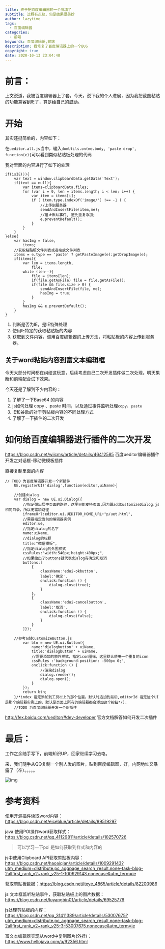 ```yaml
---
title: 终于把百度编辑器的一个坑填了
subtitle: 过程有点绕，但是结果很美妙
author: lazytime
tags:
  - 百度编辑器
categories:
  - 前端
keywords: 百度编辑器,前端
description: 我修复了百度编辑器上的一个BUG
copyright: true
date: 2020-10-13 23:04:48
---
```


# 前言：

上文说道，我被百度编辑器上了套，今天，说下我的个人进展，因为我把截图粘贴的功能兼容到IE了，算是给自己的鼓励。

<!-- more -->

# 开始

其实还挺简单的，内容如下：

在`ueditor.all.js`当中，输入`domUtils.on(me.body, 'paste drop', function(e){`可以看到类似粘贴板处理的代码

我对里面的内容进行了如下的处理

```
if(isIE()){
    var text = window.clipboardData.getData('Text');
    if(text == null){
        var items=clipboardData.files;
        for (var i = 0, len = items.length; i < len; i++) {
            var item = items[i];
            if ( item.type.indexOf('image/') !== -1 ) {
                //上传到服务器
                sendAndInsertFile(item,me); 
                //阻止默认事件, 避免重复添加;
                e.preventDefault();
            }
        }
    }
}else{
    var hasImg = false,
        items;
    //获取粘贴板文件列表或者拖放文件列表
    items = e.type == 'paste' ? getPasteImage(e):getDropImage(e);
    if(items){
        var len = items.length,
            file;
        while (len--){
            file = items[len];
            if(file.getAsFile) file = file.getAsFile();
            if(file && file.size > 0) {
                sendAndInsertFile(file, me);
                hasImg = true;
            }
        }
        hasImg && e.preventDefault();
    }
}
```

1. 判断是否为IE，是IE特殊处理
2. 使用IE特定的获取粘贴板的内容
3. 获取到文件内容，调用百度编辑器的上传方法，将粘贴板的内容上传到服务器。

## 关于word粘贴内容到富文本编辑框

今天大部分时间都在纠结这玩意，后续考虑自己二次开发插件做二次处理，明天果断和前端配合试下效果。

今天还是了解到不少内容的：

1. 了解了一下Base64 的内容
2. js如何处理 copy 、paste 时间，以及通过事件监听处理`copy`、`paste`
3. IE和谷歌的对于剪贴板内容的不同处理方式
4. 了解了一下插件的二次开发

# 如何给百度编辑器进行插件的二次开发

https://blog.csdn.net/wiicms/article/details/46412585 百度ueditor编辑器插件开发之对话框-移动微模板插件

直接复制里面的内容

```
// TODO 为百度编辑器开发一个新插件
    UE.registerUI('dialog',function(editor,uiName){

    //创建dialog
    var dialog = new UE.ui.Dialog({
        //指定弹出层中页面的路径，这里只能支持页面,因为跟addCustomizeDialog.js相同目录，所以无需加路径
        iframeUrl:editor.ui.UEDITOR_HOME_URL+"p/uet.html",
        //需要指定当前的编辑器实例
        editor:ue,
        //指定dialog的名字
        name:uiName,
        //dialog的标题
        title:"微信模板",
        //指定dialog的外围样式
        cssRules:"width:540px;height:400px;",
        //如果给出了buttons就代表dialog有确定和取消
        buttons:[
            {
                className:'edui-okbutton',
                label:'确定',
                onclick:function () {
                    dialog.close(true);
                }
            },
            {
                className:'edui-cancelbutton',
                label:'取消',
                onclick:function () {
                    dialog.close(false);
                }
            }
        ]});

    //参考addCustomizeButton.js
        var btn = new UE.ui.Button({
            name:'dialogbutton' + uiName,
            title:'dialogbutton' + uiName,
            //需要添加的额外样式，指定icon图标，这里默认使用一个重复的icon
            cssRules :'background-position: -500px 0;',
            onclick:function () {
                //渲染dialog
                dialog.render();
                dialog.open();
            }
        });
        return btn;
    }/*index 指定添加到工具栏上的那个位置，默认时追加到最后,editorId 指定这个UI是那个编辑器实例上的，默认是页面上所有的编辑器都会添加这个按钮*/);
    //TODO 为百度编辑器开发一个新插件
```

http://fex.baidu.com/ueditor/#dev-developer 官方文档解答如何开发二次插件

# 最后：

工作之余随手写下，前端知识UP，回家继续学习去咯。

来，我们随手从QQ复制一个别人发的图片，贴到百度编辑器，好，内网地址又暴露了（卒）。。。。。

![img](https://gitee.com/lazyTimes/imageReposity/raw/master/jiuhe/20201012203818.png?ynotemdtimestamp=1602599291444)

# 参考资料

使用开源插件读取word内容：https://blog.csdn.net/eiceblue/article/details/89519297

java 使用POI操作word获取样式：https://blog.csdn.net/qq_41129811/article/details/102570726

> 可以学习一下poi 是如何获取到样式和内容的

js中使用Clipboard API获取剪贴板内容：https://blog.csdn.net/haoaiqian/article/details/100929143?utm_medium=distribute.pc_aggpage_search_result.none-task-blog-2allfirst_rank_v2~rank_v25-1-100929143.nonecase&utm_term=ie

获取剪贴板数据：https://blog.csdn.net/iteye_4865/article/details/82200986

js 文本框监听粘贴事件，获取粘贴板上的图片数据：https://blog.csdn.net/luyangbin01/article/details/69525776

js处理剪贴板的内容：https://blog.csdn.net/qq_31411389/article/details/53007675?utm_medium=distribute.pc_aggpage_search_result.none-task-blog-2allfirst_rank_v2~rank_v25-3-53007675.nonecase&utm_term=ie

富文本编辑器实现从word中复制图片(外挂)：https://www.hellojava.com/a/92356.html